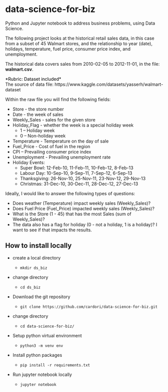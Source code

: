 # data-science-for-biz
Python and Jupyter notebook to address business problems, using Data Science.

The following project looks at the historical retail sales data, in this case from a subset of 45 Walmart stores, and the relationship to year (date), holidays, temperature, fuel price, consumer price index, and unemployment.<br>

The historical data covers sales from 2010-02-05 to 2012-11-01, in the file: **walmart.csv**.  

<div class="alert alert-block alert-info">
<font color='black'>
*Rubric:  Dataset included* 
</font>
</div>
The source of data file: https://www.kaggle.com/datasets/yasserh/walmart-dataset 

Within the raw file you will find the following fields:

* Store - the store number
* Date - the week of sales
* Weekly_Sales - sales for the given store
* Holiday_Flag - whether the week is a special holiday week 
    * 1 – Holiday week 
    * 0 – Non-holiday week
* Temperature - Temperature on the day of sale
* Fuel_Price - Cost of fuel in the region
* CPI – Prevailing consumer price index
* Unemployment - Prevailing unemployment rate
* Holiday Events:
    * Super Bowl: 12-Feb-10, 11-Feb-11, 10-Feb-12, 8-Feb-13
    * Labour Day: 10-Sep-10, 9-Sep-11, 7-Sep-12, 6-Sep-13
    * Thanksgiving: 26-Nov-10, 25-Nov-11, 23-Nov-12, 29-Nov-13
    * Christmas: 31-Dec-10, 30-Dec-11, 28-Dec-12, 27-Dec-13

Ideally, I would like to answer the following types of questions:

* Does weather (Temperature) impact weekly sales (Weekly_Sales)?
* Does Fuel Price (Fuel_Price) impacted weekly sales (Weekly_Sales)?
* What is the Store (1 - 45) that has the most Sales (sum of Weekly_Sales)?
* The data also has a flag for holiday (0 - not a holiday, 1 is a holiday)?  I want to see if that impacts the results.

## How to install locally

* create a local directory 
   * `mkdir ds_biz`

* change directory
   * `cd ds_biz`

* Download the git repository
  * `git clone https://github.com/cardori/data-science-for-biz.git`

* change directory
   * `cd data-science-for-biz/`

* Setup python virtual environment
  * `python3 -m venv env`

* Install python packages
   * `pip install -r requirements.txt`

* Run jupyter notebook locally
   * `jupyter notebook`

